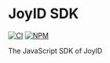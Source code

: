 # JoyID SDK

[![CI](https://github.com/duanyytop/joyid-sdk-js/actions/workflows/build.yml/badge.svg?branch=master)](https://github.com/duanyytop/joyid-sdk-js/actions)
[![NPM](https://img.shields.io/npm/v/@nervina-labs/joyid-sdk/latest.svg)](https://www.npmjs.com/package/@nervina-labs/joyid-sdk)

The JavaScript SDK of JoyID
